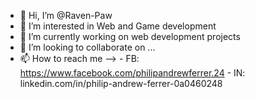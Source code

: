 - 👋 Hi, I’m @Raven-Paw
- 👀 I’m interested in Web and Game development
- 🌱 I’m currently working on web development projects
- 💞️ I’m looking to collaborate on ...
- 📫 How to reach me -->
      - FB: https://www.facebook.com/philipandrewferrer.24
      - IN: linkedin.com/in/philip-andrew-ferrer-0a0460248

<!---
Raven-Paw/Raven-Paw is a ✨ special ✨ repository because its `README.md` (this file) appears on your GitHub profile.
You can click the Preview link to take a look at your changes.
--->
